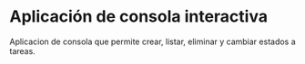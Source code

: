 # Aplicación de consola interactiva

Aplicacion de consola que permite crear, listar, eliminar y cambiar estados a tareas.
